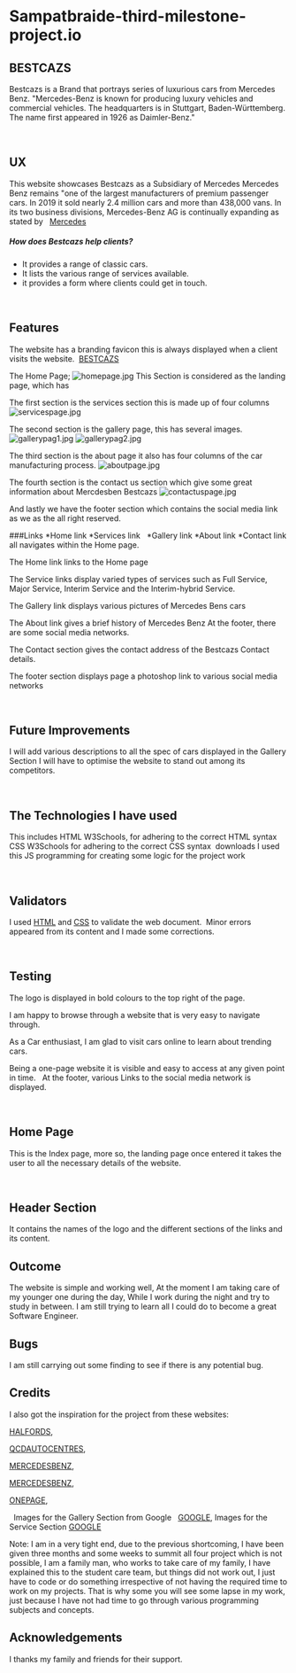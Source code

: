 # Sampatbraide-third-milestone-project.io


## BESTCAZS
Bestcazs is a Brand that portrays series of luxurious cars from Mercedes Benz. 
"Mercedes-Benz is known for producing luxury vehicles and commercial vehicles.
 The headquarters is in Stuttgart, Baden-Württemberg. The name first appeared in 1926 as Daimler-Benz."

 
## UX
This website showcases Bestcazs as a Subsidiary of Mercedes
Mercedes Benz remains "one of the largest manufacturers of premium passenger cars. In 2019 it sold nearly 2.4 million cars and more than 438,000 vans. In its two business divisions, Mercedes-Benz AG is continually expanding as stated by  
[Mercedes](http://https://www.mercedes-benz.com/en/company/)


 ##### How does Bestcazs help clients? 
 * It provides a range of classic cars.                                                                                         
 * It lists the various range of services available.
 * it provides a form where clients could get in touch.

 
## Features

The website has a branding favicon this is always displayed when a client visits the website. 
[BESTCAZS](https://github.com/Sampatbraide/third-milestone-project.io/)



 The Home Page;
 ![homepage.jpg](https://github.com/Sampatbraide/third-milestone-project.io/blob/main/img/homepage.jpg)
 This  Section is considered as the landing page, which has 

 The first section is the services section  this is made up of four columns
 ![servicespage.jpg](https://github.com/Sampatbraide/third-milestone-project.io/blob/main/img/servicespage.jpg)

 The second section is the gallery page, this has several images.
 ![gallerypag1.jpg](https://github.com/Sampatbraide/third-milestone-project.io/blob/main/img/galleryp1.jpg)
 ![gallerypag2.jpg](https://github.com/Sampatbraide/third-milestone-project.io/blob/main/img/galleryp2.jpg)

 The third section is the about page it also has four columns of the car manufacturing process.
 ![aboutpage.jpg](https://github.com/Sampatbraide/third-milestone-project.io/blob/main/img/aboutpage.jpg)

 The fourth section is the contact us section which give some great information about Mercdesben Bestcazs
![contactuspage.jpg](https://github.com/Sampatbraide/third-milestone-project.io/blob/main/img/contactuspage.jpg)

And lastly we have the footer section which contains the social media link as we as the all right reserved.
 

###Links
*Home link
*Services link  
*Gallery link
*About link
*Contact link all navigates within the Home page.

The Home link links to the Home page

The Service links display varied types of services such as Full Service, Major Service, Interim Service and the Interim-hybrid Service. 

The Gallery link displays various pictures of Mercedes Bens cars

The About link gives a brief history of Mercedes Benz
At the footer, there are some social media networks.

The Contact section gives the contact address of the Bestcazs Contact details.

The footer section displays page a photoshop link to various social media networks

 
## Future Improvements

I will add various descriptions to all the spec of cars displayed in the Gallery Section
I will have to optimise the website to stand out among its competitors.

 
## The Technologies I have used
This includes HTML W3Schools, for adhering to the correct HTML syntax
CSS W3Schools for adhering to the correct CSS syntax
 downloads
I used this JS programming for creating some logic for the project work

 
## Validators
I used [HTML](https://validator.w3.org/) and [CSS](https://jigsaw.w3.org/css-validator/) to validate the web document. 
Minor errors appeared from its content and I made some corrections.

 
## Testing
The logo is displayed in bold colours to the top right of the page.

I am happy to browse through a website that is very easy to navigate through.

As a Car enthusiast, I am glad to visit cars online to learn about trending cars. 

Being a one-page website it is visible and easy to access at any given point in time.
 
At the footer, various Links to the social media network is displayed. 

 
## Home Page
This is the Index page, more so, the landing page once entered it takes the user to all the necessary details of the website.

 
## Header Section
It contains the names of the logo and the different sections of the links and its content.


## Outcome
The website is simple and working well,
At the moment I am taking care of my younger one during the day, While I work during the night and try to study in between.
I am still trying to learn all I could do to become a great Software Engineer.

## Bugs


I am still carrying out some finding to see if there is any potential bug.



## Credits
I also got the inspiration for the project from these websites:

[HALFORDS](https://www.halfords.com/car-servicing/),

[QCDAUTOCENTRES](https://www.qcdautocentres.co.uk/servicing/hybrid-service/),

[MERCEDESBENZ](https://www.mercedes-benz.com/en/company/),

[MERCEDESBENZ](https://www.mercedes-benz.com/en/company/),

[ONEPAGE](https://github.com/WebCifar/one-page-website-html-css-project-for-practice),


 
Images for the Gallery Section from Google  
[GOOGLE](https://www.google.com/search?q=mercedes+benz&safe/),
Images for the Service Section
[GOOGLE](https://www.google.com/search?q=mercedes+benz+production&safe/)

Note: I am in a very tight end, due to the previous  shortcoming,
 I have been given three months and some weeks to summit all four project which is not possible, I am a family man, who works to take care of my family, I have explained this to the student care team, but things did not work out, I just have to code or do something irrespective of not having the required time to work on my projects. That is why some you will see some lapse in my work, just because I have not had time to go through various programming subjects and concepts.

## Acknowledgements

I thanks my family and friends for their support. 
